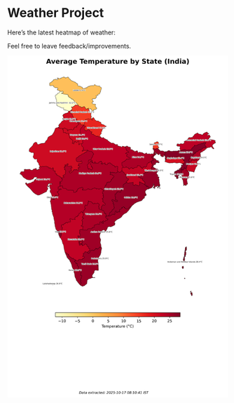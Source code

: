 # Weather Project

Here’s the latest heatmap of weather:

Feel free to leave feedback/improvements.

![India Heatmap](docs/assets/india_heatmap.png?v=F1ACAB)
